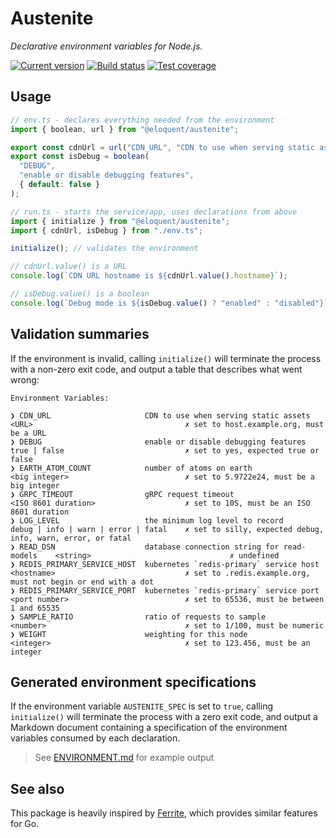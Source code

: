 # Austenite

_Declarative environment variables for Node.js._

[![Current version][badge-version-image]][badge-version-link]
[![Build status][badge-build-image]][badge-build-link]
[![Test coverage][badge-coverage-image]][badge-coverage-link]

[badge-build-image]: https://img.shields.io/github/workflow/status/eloquent/austenite/CI?style=for-the-badge
[badge-build-link]: https://github.com/eloquent/austenite/actions/workflows/ci.yml
[badge-coverage-image]: https://img.shields.io/codecov/c/gh/eloquent/austenite?style=for-the-badge
[badge-coverage-link]: https://codecov.io/gh/eloquent/austenite
[badge-version-image]: https://img.shields.io/npm/v/@eloquent/austenite?label=%40eloquent%2Faustenite&logo=npm&style=for-the-badge
[badge-version-link]: https://npmjs.com/package/@eloquent/austenite

## Usage

```ts
// env.ts - declares everything needed from the environment
import { boolean, url } from "@eloquent/austenite";

export const cdnUrl = url("CDN_URL", "CDN to use when serving static assets");
export const isDebug = boolean(
  "DEBUG",
  "enable or disable debugging features",
  { default: false }
);
```

```ts
// run.ts - starts the service/app, uses declarations from above
import { initialize } from "@eloquent/austenite";
import { cdnUrl, isDebug } from "./env.ts";

initialize(); // validates the environment

// cdnUrl.value() is a URL
console.log(`CDN URL hostname is ${cdnUrl.value().hostname}`);

// isDebug.value() is a boolean
console.log(`Debug mode is ${isDebug.value() ? "enabled" : "disabled"}`);
```

## Validation summaries

If the environment is invalid, calling `initialize()` will terminate the process
with a non-zero exit code, and output a table that describes what went wrong:

```
Environment Variables:

❯ CDN_URL                     CDN to use when serving static assets         <URL>                                  ✗ set to host.example.org, must be a URL
❯ DEBUG                       enable or disable debugging features          true | false                           ✗ set to yes, expected true or false
❯ EARTH_ATOM_COUNT            number of atoms on earth                      <big integer>                          ✗ set to 5.9722e24, must be a big integer
❯ GRPC_TIMEOUT                gRPC request timeout                          <ISO 8601 duration>                    ✗ set to 10S, must be an ISO 8601 duration
❯ LOG_LEVEL                   the minimum log level to record               debug | info | warn | error | fatal    ✗ set to silly, expected debug, info, warn, error, or fatal
❯ READ_DSN                    database connection string for read-models    <string>                               ✗ undefined
❯ REDIS_PRIMARY_SERVICE_HOST  kubernetes `redis-primary` service host       <hostname>                             ✗ set to .redis.example.org, must not begin or end with a dot
❯ REDIS_PRIMARY_SERVICE_PORT  kubernetes `redis-primary` service port       <port number>                          ✗ set to 65536, must be between 1 and 65535
❯ SAMPLE_RATIO                ratio of requests to sample                   <number>                               ✗ set to 1/100, must be numeric
❯ WEIGHT                      weighting for this node                       <integer>                              ✗ set to 123.456, must be an integer
```

## Generated environment specifications

If the environment variable `AUSTENITE_SPEC` is set to `true`, calling
`initialize()` will terminate the process with a zero exit code, and output a
Markdown document containing a specification of the environment variables
consumed by each declaration.

> See [ENVIRONMENT.md](ENVIRONMENT.md) for example output

## See also

This package is heavily inspired by [Ferrite], which provides similar features
for Go.

[ferrite]: https://github.com/dogmatiq/ferrite
